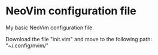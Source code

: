 # NeoVim configuration file
My basic NeoVim configuration file.

Download the file "init.vim" and move to the following path: "~/.config/nvim/"
